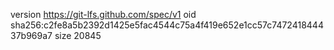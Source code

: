 version https://git-lfs.github.com/spec/v1
oid sha256:c2fe8a5b2392d1425e5fac4544c75a4f419e652e1cc57c747241844437b969a7
size 20845
